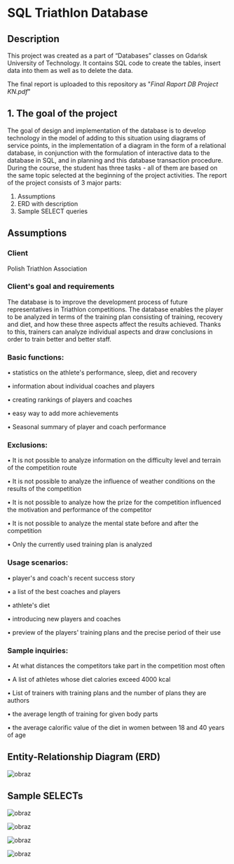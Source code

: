# SQL Triathlon Database

## Description
This project was created as a part of “Databases” classes on Gdańsk University of Technology. It contains SQL code to create the tables, insert data into them as well as to delete the data.

The final report is uploaded to this repository as "*Final Raport DB Project KN.pdf*"

## 1. The goal of the project 
The goal of design and implementation of the database is to develop technology in the model of adding to this situation using diagrams of service points, in the implementation of a diagram in the form of a relational database, in conjunction with the formulation of interactive data to the database in SQL, and in planning and this database transaction procedure. During the course, the student has three tasks - all of them are based on the same topic selected at the beginning of the project activities.
The report of the project consists of 3 major parts:
 1. Assumptions
 2. ERD with description
 3. Sample SELECT queries

## Assumptions
### Client
Polish Triathlon Association

### Client's goal and requirements
The database is to improve the development process of future representatives in Triathlon competitions. The database enables the player to be analyzed in terms of the training plan consisting of training, recovery and diet, and how these three aspects affect the results achieved. Thanks to this, trainers can analyze individual aspects and draw conclusions in order to train better and better staff.

### Basic functions:
• statistics on the athlete's performance, sleep, diet and recovery

• information about individual coaches and players

• creating rankings of players and coaches

• easy way to add more achievements

• Seasonal summary of player and coach performance


### Exclusions:
• It is not possible to analyze information on the difficulty level and terrain of the competition route

• It is not possible to analyze the influence of weather conditions on the results of the competition

• It is not possible to analyze how the prize for the competition influenced the motivation and performance of the competitor

• It is not possible to analyze the mental state before and after the competition

• Only the currently used training plan is analyzed

### Usage scenarios:
• player's and coach's recent success story

• a list of the best coaches and players

• athlete's diet

• introducing new players and coaches

• preview of the players' training plans and the precise period of their use


### Sample inquiries:
• At what distances the competitors take part in the competition most often

• A list of athletes whose diet calories exceed 4000 kcal

• List of trainers with training plans and the number of plans they are authors

• the average length of training for given body parts

• the average calorific value of the diet in women between 18 and 40 years of age


## Entity-Relationship Diagram (ERD)

![obraz](https://user-images.githubusercontent.com/72522808/193752257-a30d163d-639d-4663-93b6-b0ed58d6efc9.png)


## Sample SELECTs

![obraz](https://user-images.githubusercontent.com/72522808/193752354-649641a7-2b43-46ef-a97a-e0570cf71918.png)

![obraz](https://user-images.githubusercontent.com/72522808/193752401-bdd16acc-a8a4-4e8d-87f2-a74ecc64e34f.png)

![obraz](https://user-images.githubusercontent.com/72522808/193752423-f4b96605-9f77-4339-9000-d32819d334a9.png)

![obraz](https://user-images.githubusercontent.com/72522808/193752435-790f3df2-426d-4132-9ff3-338b6ed2ead5.png)

 
 




